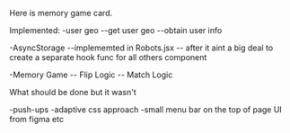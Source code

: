 Here is memory game card.

Implemented:
-user geo
  --get user geo
  --obtain user info

-AsyncStorage 
  --implememted in Robots.jsx
  -- after it aint a big deal to create a separate hook func for all others component

-Memory Game
  -- Flip Logic
  -- Match Logic


What should be done but it wasn't

-push-ups
-adaptive css approach
-small menu bar on the top of page
UI from figma
etc